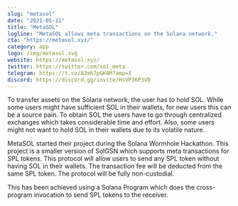 ```yaml
---
slug: "metasol"
date: "2021-05-11"
title: "MetaSOL"
logline: "MetaSOL allows meta transactions on the Solana network."
cta: "https://metasol.xyz/"
category: app
logo: /img/metasol.svg
website: https://metasol.xyz/
twitter: https://twitter.com/sol_meta
telegram: https://t.co/A3mh7pGK6M?amp=1
discord: https://discord.gg/invite/HsVP3KP3VD
---
```


To transfer assets on the Solana network, the user has to hold SOL. While some users might have sufficient SOL in their wallets, for new users this can be a source pain. To obtain SOL the users have to go through centralized exchanges which takes considerable time and effort. Also, some users might not want to hold SOL in their wallets due to its volatile nature.

MetaSOL started their project during the Solana Wormhole Hackathon. This project is a smaller version of SolGSN which supports meta transactions for SPL tokens. This protocol will allow users to send any SPL token without having SOL in their wallets. The transaction fee will be deducted from the same SPL token. The protocol will be fully non-custodial.

This has been achieved using a Solana Program which does the cross-program invocation to send SPL tokens to the receiver.
